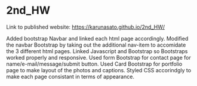# 2nd_HW
Link to published website: https://karunasato.github.io/2nd_HW/

Added bootstrap Navbar and linked each html page accordingly. 
Modified the navbar Bootstrap by taking out the additional nav-item to accomidate the 3 different html pages.
Linked Javascript and Bootstrap so Bootstraps worked properly and responsive.
Used form Bootstrap for contact page for name/e-mail/message/submit button.
Used Card Bootstrap for portfolio page to make layout of the photos and captions.
Styled CSS accorindgly to make each page consistant in terms of appearance.  